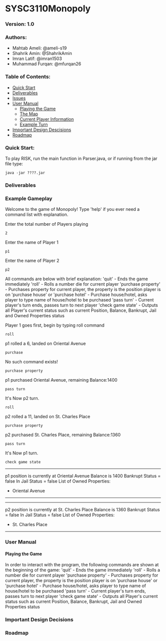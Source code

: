 # SYSC3110Monopoly
### Version: 1.0
### Authors:
- Mahtab Ameli: @ameli-s19
- Shahrik Amin: @ShahrikAmin
- Imran Latif: @imran1503
- Muhammad Furqan: @mfurqan26

### Table of Contents:
- [Quick Start](#quick-start)
- [Deliverables](#deliverables)
- [Issues](#issues)
- [User Manual](#complete-user-manual)
    * [Playing the Game](#playing-the-game)
    * [The Map](#the-map)
    * [Current Player Information](#current-player-information)
    * [Example Turn](#example-turn)
- [Important Design Descisions](#important-design-decisions)
- [Roadmap](#roadmap)

### Quick Start:
To play RISK, run the main function in Parser.java, or if running from the jar file type:
```
java -jar ????.jar
```

### Deliverables

### Example Gameplay
Welcome to the game of Monopoly!
Type 'help' if you ever need a command list with explanation.

Enter the total number of Players playing
```
2
```
Enter the name of Player 1
```
p1
```
Enter the name of Player 2
```
p2
```
All commands are below with brief explanation:
'quit' - Ends the game immediately
'roll' - Rolls a number die for current player
'purchase property' - Purchases property for current player, the property is the position player is on
'purchase house' or 'purchase hotel' - Purchase house/hotel, asks player to type name of house/hotel to be purchased
'pass turn' - Current player's turn ends, passes turn to next player
'check game state' - Outputs all Player's current status such as current Position, Balance, Bankrupt, Jail and Owned Properties status 

Player 1 goes first, begin by typing roll command
```
roll
```
p1 rolled a 6, landed on Oriental Avenue
```
purchase
```
No such command exists!
```
purchase property
```
p1 purchased Oriental Avenue, remaining Balance:1400
```
pass turn
```
It's Now p2 turn.
```
roll
```
p2 rolled a 11, landed on St. Charles Place
```
purchase property
```
p2 purchased St. Charles Place, remaining Balance:1360
```
pass turn
```
It's Now p1 turn.
```
check game state
```
******
p1 position is currently at Oriental Avenue
Balance is 1400
Bankrupt Status = false
In Jail Status = false
List of Owned Properties:
- Oriental Avenue
*****
******
p2 position is currently at St. Charles Place
Balance is 1360
Bankrupt Status = false
In Jail Status = false
List of Owned Properties:
- St. Charles Place
*****

### User Manual

#### Playing the Game
In order to interact with the program, the following commands are shown at the beginning of the game:
   'quit' - Ends the game immediately
   'roll' - Rolls a number die for current player
   'purchase property' - Purchases property for current player, the property is the position player is on
   'purchase house' or 'purchase hotel' - Purchase house/hotel, asks player to type name of house/hotel to be purchased
   'pass turn' - Current player's turn ends, passes turn to next player
   'check game state' - Outputs all Player's current status such as current Position, Balance, Bankrupt, Jail and Owned Properties status 


### Important Design Decisions


### Roadmap
